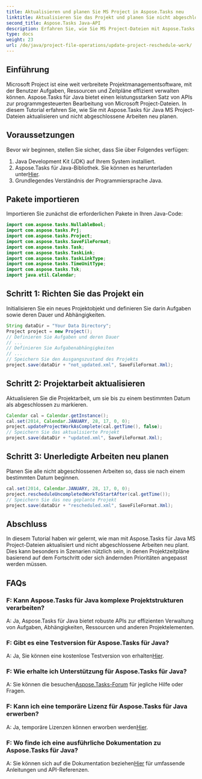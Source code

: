 ```yaml
---
title: Aktualisieren und planen Sie MS Project in Aspose.Tasks neu
linktitle: Aktualisieren Sie das Projekt und planen Sie nicht abgeschlossene Arbeiten in Aspose.Tasks neu
second_title: Aspose.Tasks Java-API
description: Erfahren Sie, wie Sie MS Project-Dateien mit Aspose.Tasks für Java programmgesteuert aktualisieren und neu planen.
type: docs
weight: 23
url: /de/java/project-file-operations/update-project-reschedule-work/
---
```

## Einführung
Microsoft Project ist eine weit verbreitete Projektmanagementsoftware, mit der Benutzer Aufgaben, Ressourcen und Zeitpläne effizient verwalten können. Aspose.Tasks für Java bietet einen leistungsstarken Satz von APIs zur programmgesteuerten Bearbeitung von Microsoft Project-Dateien. In diesem Tutorial erfahren Sie, wie Sie mit Aspose.Tasks für Java MS Project-Dateien aktualisieren und nicht abgeschlossene Arbeiten neu planen.
## Voraussetzungen
Bevor wir beginnen, stellen Sie sicher, dass Sie über Folgendes verfügen:
1. Java Development Kit (JDK) auf Ihrem System installiert.
2.  Aspose.Tasks für Java-Bibliothek. Sie können es herunterladen unter[Hier](https://releases.aspose.com/tasks/java/).
3. Grundlegendes Verständnis der Programmiersprache Java.

## Pakete importieren
Importieren Sie zunächst die erforderlichen Pakete in Ihren Java-Code:
```java
import com.aspose.tasks.NullableBool;
import com.aspose.tasks.Prj;
import com.aspose.tasks.Project;
import com.aspose.tasks.SaveFileFormat;
import com.aspose.tasks.Task;
import com.aspose.tasks.TaskLink;
import com.aspose.tasks.TaskLinkType;
import com.aspose.tasks.TimeUnitType;
import com.aspose.tasks.Tsk;
import java.util.Calendar;
```
## Schritt 1: Richten Sie das Projekt ein
Initialisieren Sie ein neues Projektobjekt und definieren Sie darin Aufgaben sowie deren Dauer und Abhängigkeiten.
```java
String dataDir = "Your Data Directory";
Project project = new Project();
// Definieren Sie Aufgaben und deren Dauer
// ...
// Definieren Sie Aufgabenabhängigkeiten
// ...
// Speichern Sie den Ausgangszustand des Projekts
project.save(dataDir + "not_updated.xml", SaveFileFormat.Xml);
```
## Schritt 2: Projektarbeit aktualisieren
Aktualisieren Sie die Projektarbeit, um sie bis zu einem bestimmten Datum als abgeschlossen zu markieren.
```java
Calendar cal = Calendar.getInstance();
cal.set(2014, Calendar.JANUARY, 28, 17, 0, 0);
project.updateProjectWorkAsComplete(cal.getTime(), false);
// Speichern Sie das aktualisierte Projekt
project.save(dataDir + "updated.xml", SaveFileFormat.Xml);
```
## Schritt 3: Unerledigte Arbeiten neu planen
Planen Sie alle nicht abgeschlossenen Arbeiten so, dass sie nach einem bestimmten Datum beginnen.
```java
cal.set(2014, Calendar.JANUARY, 28, 17, 0, 0);
project.rescheduleUncompletedWorkToStartAfter(cal.getTime());
// Speichern Sie das neu geplante Projekt
project.save(dataDir + "rescheduled.xml", SaveFileFormat.Xml);
```

## Abschluss
In diesem Tutorial haben wir gelernt, wie man mit Aspose.Tasks für Java MS Project-Dateien aktualisiert und nicht abgeschlossene Arbeiten neu plant. Dies kann besonders in Szenarien nützlich sein, in denen Projektzeitpläne basierend auf dem Fortschritt oder sich ändernden Prioritäten angepasst werden müssen.

## FAQs
### F: Kann Aspose.Tasks für Java komplexe Projektstrukturen verarbeiten?
A: Ja, Aspose.Tasks für Java bietet robuste APIs zur effizienten Verwaltung von Aufgaben, Abhängigkeiten, Ressourcen und anderen Projektelementen.
### F: Gibt es eine Testversion für Aspose.Tasks für Java?
 A: Ja, Sie können eine kostenlose Testversion von erhalten[Hier](https://releases.aspose.com/).
### F: Wie erhalte ich Unterstützung für Aspose.Tasks für Java?
 A: Sie können die besuchen[Aspose.Tasks-Forum](https://forum.aspose.com/c/tasks/15) für jegliche Hilfe oder Fragen.
### F: Kann ich eine temporäre Lizenz für Aspose.Tasks für Java erwerben?
 A: Ja, temporäre Lizenzen können erworben werden[Hier](https://purchase.aspose.com/temporary-license/).
### F: Wo finde ich eine ausführliche Dokumentation zu Aspose.Tasks für Java?
 A: Sie können sich auf die Dokumentation beziehen[Hier](https://reference.aspose.com/tasks/java/) für umfassende Anleitungen und API-Referenzen.